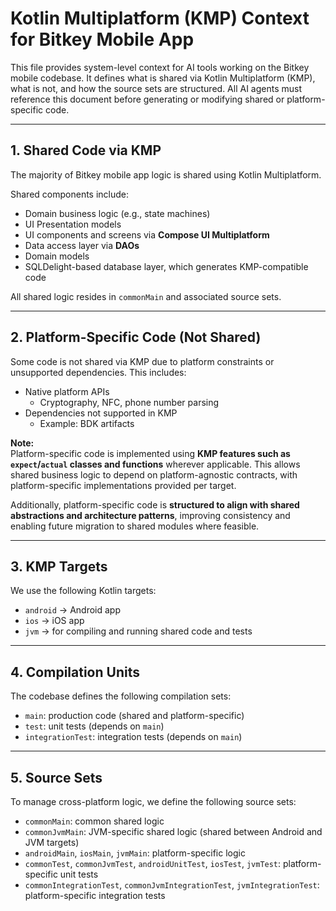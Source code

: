 # Kotlin Multiplatform (KMP) Context for Bitkey Mobile App

This file provides system-level context for AI tools working on the Bitkey mobile codebase. It defines what is shared via Kotlin Multiplatform (KMP), what is not, and how the source sets are structured. All AI agents must reference this document before generating or modifying shared or platform-specific code.

---

## 1. Shared Code via KMP

The majority of Bitkey mobile app logic is shared using Kotlin Multiplatform.

Shared components include:

- Domain business logic (e.g., state machines)
- UI Presentation models
- UI components and screens via **Compose UI Multiplatform**
- Data access layer via **DAOs**
- Domain models
- SQLDelight-based database layer, which generates KMP-compatible code

All shared logic resides in `commonMain` and associated source sets.

---

## 2. Platform-Specific Code (Not Shared)

Some code is not shared via KMP due to platform constraints or unsupported dependencies. This includes:

- Native platform APIs
  - Cryptography, NFC, phone number parsing
- Dependencies not supported in KMP
  - Example: BDK artifacts

**Note:**  
Platform-specific code is implemented using **KMP features such as `expect`/`actual` classes and functions** wherever applicable. This allows shared business logic to depend on platform-agnostic contracts, with platform-specific implementations provided per target.

Additionally, platform-specific code is **structured to align with shared abstractions and architecture patterns**, improving consistency and enabling future migration to shared modules where feasible.

---

## 3. KMP Targets

We use the following Kotlin targets:

- `android` → Android app
- `ios` → iOS app
- `jvm` → for compiling and running shared code and tests

---

## 4. Compilation Units

The codebase defines the following compilation sets:

- `main`: production code (shared and platform-specific)
- `test`: unit tests (depends on `main`)
- `integrationTest`: integration tests (depends on `main`)

---

## 5. Source Sets

To manage cross-platform logic, we define the following source sets:

- `commonMain`: common shared logic
- `commonJvmMain`: JVM-specific shared logic (shared between Android and JVM targets)
- `androidMain`, `iosMain`, `jvmMain`: platform-specific logic
- `commonTest`, `commonJvmTest`, `androidUnitTest`, `iosTest`, `jvmTest`: platform-specific unit tests
- `commonIntegrationTest`, `commonJvmIntegrationTest`, `jvmIntegrationTest`: platform-specific integration tests
